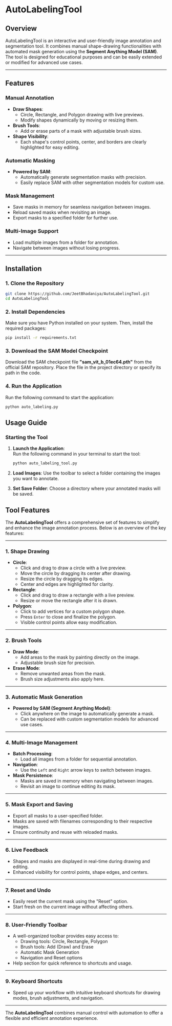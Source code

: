 # AutoLabelingTool

## Overview

AutoLabelingTool is an interactive and user-friendly image annotation and segmentation tool. It combines manual shape-drawing functionalities with automated mask generation using the **Segment Anything Model (SAM)**. The tool is designed for educational purposes and can be easily extended or modified for advanced use cases.

---

## Features

### Manual Annotation
- **Draw Shapes**:
  - Circle, Rectangle, and Polygon drawing with live previews.
  - Modify shapes dynamically by moving or resizing them.
- **Brush Tools**:
  - Add or erase parts of a mask with adjustable brush sizes.
- **Shape Visibility**:
  - Each shape's control points, center, and borders are clearly highlighted for easy editing.

### Automatic Masking
- **Powered by SAM**:
  - Automatically generate segmentation masks with precision.
  - Easily replace SAM with other segmentation models for custom use.

### Mask Management
- Save masks in memory for seamless navigation between images.
- Reload saved masks when revisiting an image.
- Export masks to a specified folder for further use.

### Multi-Image Support
- Load multiple images from a folder for annotation.
- Navigate between images without losing progress.

---

## Installation

### 1. Clone the Repository
```bash
git clone https://github.com/JeetBhadaniya/AutoLabelingTool.git
cd AutoLabelingTool
```
### 2. Install Dependencies
Make sure you have Python installed on your system. Then, install the required packages:
```bash
pip install -r requirements.txt
```
### 3. Download the SAM Model Checkpoint
Download the SAM checkpoint file **"sam_vit_b_01ec64.pth"** from the official SAM repository.
Place the file in the project directory or specify its path in the code.

### 4. Run the Application
Run the following command to start the application:
```bash
python auto_labeling.py
```

## Usage Guide

### Starting the Tool
1. **Launch the Application**:  
   Run the following command in your terminal to start the tool:
   ```bash
   python auto_labeling_tool.py
2. **Load Images**:
    Use the toolbar to select a folder containing the images you want to annotate.

3. **Set Save Folder**:
    Choose a directory where your annotated masks will be saved.


## Tool Features

The **AutoLabelingTool** offers a comprehensive set of features to simplify and enhance the image annotation process. Below is an overview of the key features:

---

### **1. Shape Drawing**
- **Circle**:
  - Click and drag to draw a circle with a live preview.
  - Move the circle by dragging its center after drawing.
  - Resize the circle by dragging its edges.
  - Center and edges are highlighted for clarity.
- **Rectangle**:
  - Click and drag to draw a rectangle with a live preview.
  - Resize or move the rectangle after it is drawn.
- **Polygon**:
  - Click to add vertices for a custom polygon shape.
  - Press `Enter` to close and finalize the polygon.
  - Visible control points allow easy modification.

---

### **2. Brush Tools**
- **Draw Mode**:
  - Add areas to the mask by painting directly on the image.
  - Adjustable brush size for precision.
- **Erase Mode**:
  - Remove unwanted areas from the mask.
  - Brush size adjustments also apply here.

---

### **3. Automatic Mask Generation**
- **Powered by SAM (Segment Anything Model)**:
  - Click anywhere on the image to automatically generate a mask.
  - Can be replaced with custom segmentation models for advanced use cases.

---

### **4. Multi-Image Management**
- **Batch Processing**:
  - Load all images from a folder for sequential annotation.
- **Navigation**:
  - Use the `Left` and `Right` arrow keys to switch between images.
- **Mask Persistence**:
  - Masks are saved in memory when navigating between images.
  - Revisit an image to continue editing its mask.

---

### **5. Mask Export and Saving**
- Export all masks to a user-specified folder.
- Masks are saved with filenames corresponding to their respective images.
- Ensure continuity and reuse with reloaded masks.

---

### **6. Live Feedback**
- Shapes and masks are displayed in real-time during drawing and editing.
- Enhanced visibility for control points, shape edges, and centers.

---

### **7. Reset and Undo**
- Easily reset the current mask using the "Reset" option.
- Start fresh on the current image without affecting others.

---

### **8. User-Friendly Toolbar**
- A well-organized toolbar provides easy access to:
  - Drawing tools: Circle, Rectangle, Polygon
  - Brush tools: Add (Draw) and Erase
  - Automatic Mask Generation
  - Navigation and Reset options
- Help section for quick reference to shortcuts and usage.

---

### **9. Keyboard Shortcuts**
- Speed up your workflow with intuitive keyboard shortcuts for drawing modes, brush adjustments, and navigation.

--- 

The **AutoLabelingTool** combines manual control with automation to offer a flexible and efficient annotation experience.
